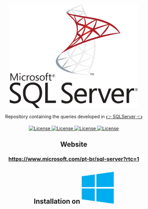<p align="center"><img src="microsoft-sql-server.svg" width="400"></p>

<p align="center">Repository containing the queries developed in <a href="https://www.microsoft.com/pt-br/sql-server?rtc=1">👉 SQLServer 👈</a></p>

<p align="center">
    <a href="https://opensource.org/licenses/MIT">
        <img alt="License" src="https://img.shields.io/badge/License-MIT-yellow.svg">
    </a>
    <a href="#">
        <img alt="License" src="https://img.shields.io/github/languages/count/Adath/SQLServer">
    </a>
    <a href="#">
        <img alt="License" src="https://img.shields.io/github/last-commit/Adath/SQLServer">
    </a>
    <a href="#">
        <img alt="License" src="https://img.shields.io/github/followers/Adath?style=social">
    </a>
</p>

<h2 align="center">Website</h2>

<h3 align="center">
    <a href="https://www.microsoft.com/pt-br/sql-server?rtc=1">https://www.microsoft.com/pt-br/sql-server?rtc=1</a>
</h3>

<h2 align="center">Installation on <img src="microsoft-windows-22.svg" width=100 height=100 alt="Windows"></h2>